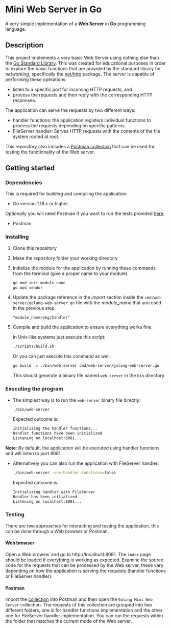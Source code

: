 # Mini Web Server in Go

A very simple implementation of a **Web Server** in **Go** programming language.

## Description

This project implements a very basic Web Server using nothing else than the [Go Standard Library](https://pkg.go.dev/std). This was created for educational purposes in order to explore the basic functions that are provided by the standard library for *networking*, specifically the [net/http](https://pkg.go.dev/net/http@go1.19.5#pkg-overview) package. The server is capable of performing these operations: 
* listen to a specific port for incoming HTTP requests, and 
* process the requests and then reply with the corresponding HTTP responses.

The application can serve the requests by two different ways:
* handler functions: the application registers individual functions to process the requests depending on specific patterns.
* FileServer handler: Serves HTTP requests with the contents of the file system rooted at root.

This repository also includes a [Postman collection](/tests/golang-mini-web-server.postman_collection.json) that can be used for testing the functionality of the Web server.

## Getting started

### Dependencies

This is required for building and compiling the application:
* Go version 1.18.x or higher

Optionally you will need Postman if you want to run the tests provided [here](/tests/golang-mini-web-server.postman_collection.json).
* Postman

### Installing

1. Clone this repository
2. Make the repository folder your working directory
3. Initialize the module for the application by running these commands from the terminal (give a proper name to your module)
    ```bash
    go mod init module_name
    go mod vendor
    ```
4. Update the package reference in the *import* section inside the `cmd/web-server/golang-web-server.go` file with the *module_name* that you used in the previous step:
    ```golang
    "module_name/pkg/handler"
    ```
5. Compile and build the application to ensure everything works fine.
    
    In Unix-like systems just execute this script:
    ```bash
    ./scripts/build.sh
    ```

    Or you can just execute this command as well:
    ```bash
    go build -o ./bin/web-server cmd/web-server/golang-web-server.go
    ```
    This should generate a binary file named `web-server` in the `bin` directory.

### Executing the program

* The simplest way is to run the `web-server` binary file directly:
    ```bash
    ./bin/web-server
    ```
    Expected outcome is:
    ```bash
    Initializing the handler functions...
    Handler functions have been initialized
    Listening on localhost:8081...
    ```
**Note**: By default, the application will be executed using handler functions and will listen to port 8081.

* Alternatively you can also run the application with FileServer handler:
    ```bash
    ./bin/web-server -use-handler-functions=false
    ```
    Expected outcome is:
    ```bash
    Initializing handler with FileServer
    Handler has been initialized
    Listening on localhost:8081...
    ```

### Testing

There are two approaches for interacting and testing the application, this can be done through a Web browser or Postman.

#### Web browser

Open a Web browser and go to http://localhost:8081. The `index` page should be loaded if everything is working as expected. Examine the source code for the requests that can be processed by the Web server, these vary depending on how the application is serving the requests (handler functions or FileServer handler).

#### Postman

Import the [collection](./tests/golang-mini-web-server.postman_collection.json) into Postman and then open the `Golang Mini Web Server` collection. The requests of this collection are grouped into two different folders, one is for handler functions implementation and the other one for FileServer handler implementation. You can run the requests within the folder that matches the current mode of the Web server.

